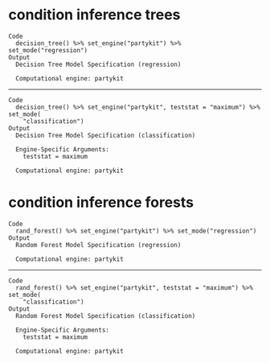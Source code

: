 # condition inference trees

    Code
      decision_tree() %>% set_engine("partykit") %>% set_mode("regression")
    Output
      Decision Tree Model Specification (regression)
      
      Computational engine: partykit 
      

---

    Code
      decision_tree() %>% set_engine("partykit", teststat = "maximum") %>% set_mode(
        "classification")
    Output
      Decision Tree Model Specification (classification)
      
      Engine-Specific Arguments:
        teststat = maximum
      
      Computational engine: partykit 
      

# condition inference forests

    Code
      rand_forest() %>% set_engine("partykit") %>% set_mode("regression")
    Output
      Random Forest Model Specification (regression)
      
      Computational engine: partykit 
      

---

    Code
      rand_forest() %>% set_engine("partykit", teststat = "maximum") %>% set_mode(
        "classification")
    Output
      Random Forest Model Specification (classification)
      
      Engine-Specific Arguments:
        teststat = maximum
      
      Computational engine: partykit 
      

